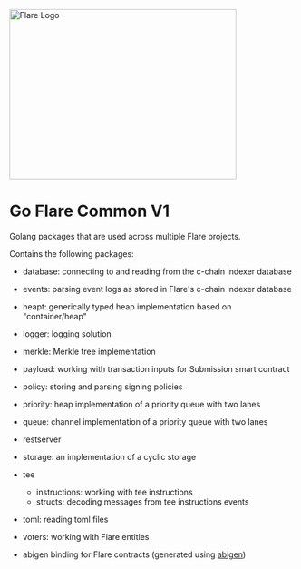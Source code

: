 <p align="left">
  <a href="https://flare.network/" target="blank"><img src="https://flare.network/wp-content/uploads/Artboard-1-1.svg" width="400" height="300" alt="Flare Logo" /></a>
</p>

# Go Flare Common V1

Golang packages that are used across multiple Flare projects.

Contains the following packages:

- database: connecting to and reading from the c-chain indexer database
- events: parsing event logs as stored in Flare's c-chain indexer database
- heapt: generically typed heap implementation based on "container/heap"
- logger: logging solution
- merkle: Merkle tree implementation
- payload: working with transaction inputs for Submission smart contract
- policy: storing and parsing signing policies
- priority: heap implementation of a priority queue with two lanes
- queue: channel implementation of a priority queue with two lanes
- restserver
- storage: an implementation of a cyclic storage
- tee
  - instructions: working with tee instructions
  - structs: decoding messages from tee instructions events
- toml: reading toml files
- voters: working with Flare entities

- abigen binding for Flare contracts (generated using [abigen](https://geth.ethereum.org/docs/tools/abigen))
